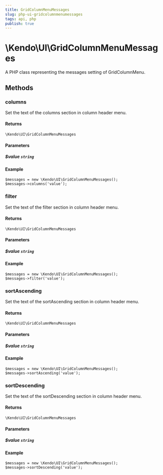 ```yaml
---
title: GridColumnMenuMessages
slug: php-ui-gridcolumnmenumessages
tags: api, php
publish: true
---
```


# \Kendo\UI\GridColumnMenuMessages

A PHP class representing the messages setting of GridColumnMenu.


## Methods

### columns
Set the text of the columns section in column header menu.

#### Returns
`\Kendo\UI\GridColumnMenuMessages`

#### Parameters

##### $value `string`



#### Example 
    $messages = new \Kendo\UI\GridColumnMenuMessages();
    $messages->columns('value');

### filter
Set the text of the filter section in column header menu.

#### Returns
`\Kendo\UI\GridColumnMenuMessages`

#### Parameters

##### $value `string`



#### Example 
    $messages = new \Kendo\UI\GridColumnMenuMessages();
    $messages->filter('value');

### sortAscending
Set the text of the sortAscending section in column header menu.

#### Returns
`\Kendo\UI\GridColumnMenuMessages`

#### Parameters

##### $value `string`



#### Example 
    $messages = new \Kendo\UI\GridColumnMenuMessages();
    $messages->sortAscending('value');

### sortDescending
Set the text of the sortDescending section in column header menu.

#### Returns
`\Kendo\UI\GridColumnMenuMessages`

#### Parameters

##### $value `string`



#### Example 
    $messages = new \Kendo\UI\GridColumnMenuMessages();
    $messages->sortDescending('value');

